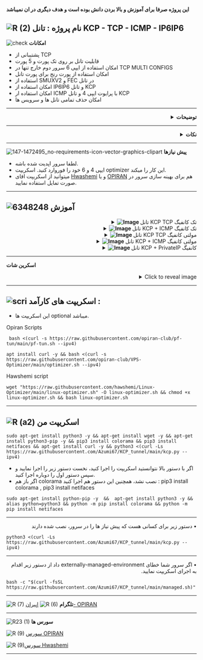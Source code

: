**این پروژه صرفا برای آموزش و بالا بردن دانش بوده است و هدف دیگری در ان نمیباشد**

![R (2)](https://github.com/Azumi67/PrivateIP-Tunnel/assets/119934376/a064577c-9302-4f43-b3bf-3d4f84245a6f)
نام پروژه : تانل KCP - TCP - ICMP - IP6IP6
---------------------------------------------------------------

![check](https://github.com/Azumi67/PrivateIP-Tunnel/assets/119934376/13de8d36-dcfe-498b-9d99-440049c0cf14)
**امکانات**


- پشتیبانی از TCP
- قابلیت تانل بر روی تک پورت و 5 پورت
- امکان استفاده از ایپی 6 سرور دوم خارج تنها در TCP MULTI CONFIGS
- امکان استفاده از پورت رنج برای پورت تانل
- استفاده از SMUXV2 و FEC در تانل
- امکان استفاده از IP6IP6 و تانل KCP
- امکان استفاده ار ICMP با پرایوت ایپی 4 و تانل KCP
- امکان حذف تمامی تانل ها و سرویس ها
----------------------------------

 <div align="right">
  <details>
    <summary><strong>توضیحات</strong></summary>
  
------------------------------------ 

- حتما در سرور تست، نخست تانل را ازمایش کنید و سپس اقدام به استفاده از آن بکنید. این تانل را من برای مصرف شخصی و گیم استفاده میکنم .
اگر اختلالی در تانل داشتید همیشه وارد مسیر روبرو شوید cd /etc/systemd/system و با دستور ls ، سرویس های خارج و ایران را بیابید و با دستور systemctl status servicename و یا journalctl -u servicename.service ، دلیل اختلال تانل را بیابید
- در این اسکریپت بوسیله KCP یک نوع تانل برای گیم هایم درست کردم و مدتی هست که از این تانل برای گیم هام استفاده کردم.
- برای UDP در نظر دارم که تانلی دیگر را با FEC ترکیب کنم و با زبان go که دارم مطالعه میکنم، در گیت هاب قرار بدم.
- در تانل KCP از کانفیگ خودم استفاده کردم و منابع خوبی هم نیاز دارد.
- ریست تایمر را بر اساس نیاز خودتان تعیین کنید چون مهم هست که داخل گیم دیسکانکت نشوید.
- در این تانل میتوانید از تک پورت 443 یا ازپورت رنج برای پورت تانل استفاده نمایید.من خودم همیشه از پورت رنج استفاده میکنم.
- دقت نمایید به هنگام پرسش از شما، ریست تایمر دلخواه خود را وارد نمایید تا سرویس شما بر اساس interval خاصی ریست شود.
- چرا اینکار را کردم ؟ چون سرویس گیم میباشد و مهمه است که بدانید بازه زمانی Service Reset شما چقدر است.
- خودم تمام روش ها را داخل سرور های مختلف تست کردم و جواب داده . بر روی دبیان 12 و اوبونتو 20 تست شده است.
- اگر از پنل v2ray استفاده میکنید و میخواهید با پرایوت ایپی، تانل را بسازید پس لطفا ایپی پرایوت ها را باز کنید.
- پنل شما در خارج باید نصب شده باشد
- لطفا برای کانفیگ دوباره، نخست از منوی uninstall اقدام به حذف تانل کنید تا مشکلی پیش نیاید.
- در آخر هر کانفیگ، ایپی 4 سرور ایران شما با پورت نهایی نمایش داده میشود.
  </details>
</div>

--------------
 <div align="right">
  <details>
    <summary><strong>نکات</strong></summary>
   
------------------------------------ 
    

- برای تانل ICMP ، حتما اگر اشتباهی در کانفیگ انجام دادید باید حتما هم در سرور ایران و خارج حذفش کنید و هر دو سرور ریبوت شود در غیر این صورت خطای SERVER IS FULL را میگیرید.
- قبل از کانفیگ دوباره، همیشه با دستور ip a مشاهده کنید که tun0 یا tun1 که مربوط به icmp است ، موجود نباشد. حتما پس از Uninstall ICMP سرور خود را ریست نمایید.
- مورد دیگر اینکه، در سرور های ایران اگر DNS مشکل داشته باشد، ممکن است دانلود انجام نشود. حتما از طریق nano /etc/resolv.conf اقدام به تغییر موقتی dns خود بکنید .
- ممکن است در سرور ایران شما، سرعت دانلود پایین باشد و برای همین، ممکنه که دانلود پیش نیاز ها کمی طول بکشد.
- پورت ها در آموزش برای مثال استفاده شده اند، شما میتوانید از پورت های دلخواه خودتان استفاده نمایید.

What is SMUX ?
SMUX is a protocol designed to multiplex multiple logical connections over a single physical connection. It is used to improve the efficiency and performance of data transmission.

  </details>
</div>


 ------------------------------------------------------

![147-1472495_no-requirements-icon-vector-graphics-clipart](https://github.com/Azumi67/V2ray_loadbalance_multipleServers/assets/119934376/98d8c2bd-c9d2-4ecf-8db9-246b90e1ef0f)
 **پیش نیازها**

 - لطفا سرور اپدیت شده باشه.
 - ایپی 4 و 6 خود را فوروارد کنید. اسکریپت optimizer این کار را میکند.
 - میتوانید از اسکریپت اقای [Hwashemi](https://github.com/hawshemi/Linux-Optimizer) و یا [OPIRAN](https://github.com/opiran-club/VPS-Optimizer) هم برای بهینه سازی سرور در صورت تمایل استفاده نمایید. 


----------------------------

  
  ![6348248](https://github.com/Azumi67/PrivateIP-Tunnel/assets/119934376/398f8b07-65be-472e-9821-631f7b70f783)
**آموزش**
-

 <div align="right">
  <details>
    <summary><strong><img src="https://github.com/Azumi67/Rathole_reverseTunnel/assets/119934376/fcbbdc62-2de5-48aa-bbdd-e323e96a62b5" alt="Image"> </strong>تانل KCP TCP تک کانفیگ</summary>
  
  
------------------------------------ 


![green-dot-clipart-3](https://github.com/Azumi67/6TO4-PrivateIP/assets/119934376/902a2efa-f48f-4048-bc2a-5be12143bef3) **سرور خارج**

**مسیر : KCP Tunnel TCP Single > Kharej**



 <p align="right">
  <img src="https://github.com/Azumi67/Game_tunnel/assets/119934376/e3887cfb-0eaa-4ac3-9914-b03bb0a2d349" alt="Image" />
</p>



- نخست سرور خارج را کانفیگ میکنیم
- حتما باید هر دو سرور ایران و خارج ایپی 6 داشته باشند. اگر سرور ایران شما ایپی 6 ندارد، از روش ICMP یا IP6IP6 و یا تانل بروکر استفاده نمایید.
- برای نصب تانل بروکر هم میتوانید از اسکریپت ایپیران  [HERE](https://github.com/opiran-club/pf-tun) استفاده نمایید.
- ایپی 6 سرور خارج را وارد نمایید
- من از پورت رنج برای پورت تانل استفاده کردم، شما میتوانید تک پورت وارد نمایید.
- پورت کانفیگ من پورت 8080 میباشد.
- برای ریستارت سرویس عدد دلخواه خود را وارد نمایید. من عدد 3 را وارد کردم پس هر 3 ساعت سرویس من ریستارت میشود. دیسکانکشن در گیم مهم است پس با دقت این عدد را وارد نمایید.
----------------------

![green-dot-clipart-3](https://github.com/Azumi67/6TO4-PrivateIP/assets/119934376/902a2efa-f48f-4048-bc2a-5be12143bef3) **سرور ایران** 

**مسیر : KCP Tunnel TCP Single > IRAN**




 <p align="right">
  <img src="https://github.com/Azumi67/Game_tunnel/assets/119934376/36dae725-19bb-4a72-9da3-329eeae557ff" alt="Image" />
</p>

- سپس سرور ایران را کانفیگ میکنیم
- حتما باید هر دو سرور ایران و خارج ایپی 6 داشته باشند. اگر سرور ایران شما ایپی 6 ندارد، از روش ICMP یا IP6IP6 و یا تانل بروکر استفاده نمایید.
- ایپی 6 سرور خارج را دوباره وارد نمایید
- من از پورت رنج برای پورت تانل استفاده کردم، همان پورت هایی که وارد کردم را دوباره وارد میکنم.
- پورت کانفیگ من پورت 8080 میباشد.
- برای ریستارت سرویس عدد دلخواه خود را وارد نمایید. من عدد 3 را وارد کردم پس هر 3 ساعت سرویس من ریستارت میشود. دیسکانکشن در گیم مهم است پس با دقت این عدد را وارد نمایید.
- در سرور خارج، ریست تایمر را هر 3 ساعت گذاشتیم، پس باید در سرور ایران هم همان عدد را به کار ببریم.
- در آخر ایپی سرور شما با پورت کانفیگ شما برای استفاده در کلاینت به شما نمایش داده میشود.

  </details>
</div>
 <div align="right">
  <details>
    <summary><strong><img src="https://github.com/Azumi67/Rathole_reverseTunnel/assets/119934376/fcbbdc62-2de5-48aa-bbdd-e323e96a62b5" alt="Image"> </strong>تانل KCP + ICMP تک کانفیگ</summary>
  
  
------------------------------------ 

![green-dot-clipart-3](https://github.com/Azumi67/6TO4-PrivateIP/assets/119934376/902a2efa-f48f-4048-bc2a-5be12143bef3) **سرور خارج**

**مسیر : KCP Tunnel ICMP Single > Kharej**



 <p align="right">
  <img src="https://github.com/Azumi67/Game_tunnel/assets/119934376/f87cdf39-9e17-423e-ba66-aa741185832b" alt="Image" />
</p>

 **برای کانفیگ دوباره حتما کانفیگ قدیمی را uninstall کنید.**
- نخست سرور خارج را کانفیگ میکنیم
- اگر میخواهید توسط پرایوت ایپی 4 و تانل icmp ، تانل kcp را برقرار کنید، این روش برای شما مناسب است.
- حتما دقت نمایید که قبلا این تانل را نساخته باشید چون دیوایس جدید برای شما میسازد. پس حتما با دستور ip a از موجود نبودن آن اطمینان حاصل فرمایید.
- در صورت موجود بودن آن حتما اقدام به حذف آن نمایید و سپس سرور خود را ریبوت کنید و سپس اقدام به کانفیگ دوباره نمایید.
- من از پورت رنج برای پورت تانل استفاده کردم، شما میتوانید تک پورت وارد نمایید.
- پورت کانفیگ من پورت 8080 میباشد.
- برای ریستارت سرویس عدد دلخواه خود را وارد نمایید. من عدد 3 را وارد کردم پس هر 3 ساعت سرویس من ریستارت میشود. دیسکانکشن در گیم مهم است پس با دقت این عدد را وارد نمایید.
----------------------

![green-dot-clipart-3](https://github.com/Azumi67/6TO4-PrivateIP/assets/119934376/902a2efa-f48f-4048-bc2a-5be12143bef3) **سرور ایران** 

**مسیر : KCP Tunnel ICMP Single > IRAN**



 <p align="right">
  <img src="https://github.com/Azumi67/Game_tunnel/assets/119934376/ae1dacfe-a670-42c6-a3a0-feaaa3d51dcb" alt="Image" />
</p>


- سپس سرور ایران را کانفیگ میکنیم
- مانند سرور خارج، در سرور ایران هم اطمینان حاصل فرمایید که تانل ICMP از قبل نصب نداشته باشید. ایپی 4 سرور خارج را برای برقراری تانل ICMP، وارد نمایید.
- حالا باید کانفیگ تانل KCP را انجام دهیم
- من از پورت رنج برای پورت تانل استفاده کردم، همان پورت هایی که در سرور خارج وارد کردم را دوباره وارد میکنم.
- پورت کانفیگ من پورت 8080 میباشد.
- برای ریستارت سرویس عدد دلخواه خود را وارد نمایید. من عدد 3 را وارد کردم پس هر 3 ساعت سرویس من ریستارت میشود. دیسکانکشن در گیم مهم است پس با دقت این عدد را وارد نمایید.
- در سرور خارج، ریست تایمر را هر 3 ساعت گذاشتیم، پس باید در سرور ایران هم همان عدد را به کار ببریم.
- در آخر ایپی سرور شما با پورت کانفیگ شما برای استفاده در کلاینت به شما نمایش داده میشود.
  </details>
</div>

 <div align="right">
  <details>
    <summary><strong><img src="https://github.com/Azumi67/Rathole_reverseTunnel/assets/119934376/fcbbdc62-2de5-48aa-bbdd-e323e96a62b5" alt="Image"> </strong>تانل KCP TCP مولتی کانفیگ</summary>
  
  
------------------------------------ 

![green-dot-clipart-3](https://github.com/Azumi67/6TO4-PrivateIP/assets/119934376/902a2efa-f48f-4048-bc2a-5be12143bef3) **سرور خارج**

**مسیر : KCP Tunnel TCP 5 CONFIGS > Kharej**



 <p align="right">
  <img src="https://github.com/Azumi67/Game_tunnel/assets/119934376/45880a58-a380-4c78-962b-e4bcb8ba4d63" alt="Image" />
</p>

- نخست سرور خارج را کانفیگ میکنیم
- میخواهیم از ایپی 6 استفاده نماییم پس هر دو طرف سرور باید ایپی 6 داشته باشند.
- میتوانید برای سرور ایران از تانل بروکر استفاده نمایید.
- چون منابع بالایی میخواهد بهتر است بیشتر از 5 کانفیگ نسازید.
- من میخواهم دو تا کانفیگ با پورت های متفاوت را در این تانل استفاده کنم. شما اگر دو تا سرور خارج دارید، ایپی 6 های هر سرور خارج را جداگانه وارد نمایید.
- به طور مثال برای کانفیگ اول پورت 8080 و ایپی 6 سرور اول ، برای کانفیگ دوم پورت دیگر و ایپی 6 سرور دوم.
- من میخواهم از ایپی 6 تک سرور استفاده کنم و دو کانفیگ با پورت 8080 و 8081 دارم.
- کانفیگ اول : ایپی 6 سرور خارج را وارد میکنم و پورت کانفیگ اول را وارد میکنم. پورت تانل کانفیگ اول هم 443 وارد میکنم
- کانفیگ دوم : ایپی 6 سرور خارج را وارد میکنم و پورت کانفیگ دوم را وارد میکنم. پورت تانل کانفیگ دوم هم 300-400 میذارم ( از پورت رنج استفاده کردم)
- میتوانید برای هر دو پورت تانل از پورت رنج استفاده نمایید.
- برای ریستارت سرویس عدد دلخواه خود را وارد نمایید. من عدد 3 را وارد کردم پس هر 3 ساعت سرویس من ریستارت میشود. دیسکانکشن در گیم مهم است پس با دقت این عدد را وارد نمایید.
----------------------

![green-dot-clipart-3](https://github.com/Azumi67/6TO4-PrivateIP/assets/119934376/902a2efa-f48f-4048-bc2a-5be12143bef3) **سرور ایران** 

**مسیر : KCP Tunnel TCP 5 CONFIGS > IRAN**



 <p align="right">
  <img src="https://github.com/Azumi67/Game_tunnel/assets/119934376/dc776d6d-fd71-4a72-9068-2cad38a52ca0" alt="Image" />
</p>

- سپس سرور ایران را کانفیگ میکنیم
- میخواهیم از ایپی 6 استفاده نماییم پس هر دو طرف سرور باید ایپی 6 داشته باشند.
- میتوانید برای سرور ایران از تانل بروکر استفاده نمایید.
- چون منابع بالایی میخواهد بهتر است بیشتر از 5 کانفیگ نسازید.
- من میخواهم از ایپی 6 تک سرور استفاده کنم و دو کانفیگ با پورت 8080 و 8081 دارم.
- کانفیگ اول : ایپی 6 سرور خارج را وارد میکنم و پورت کانفیگ اول را وارد میکنم. پورت تانل کانفیگ اول هم 443 وارد میکنم
- کانفیگ دوم : ایپی 6 سرور خارج را وارد میکنم و پورت کانفیگ دوم را وارد میکنم. پورت تانل کانفیگ دوم هم 300-400 میذارم ( از پورت رنج استفاده کردم)
- میتوانید برای هر دو پورت تانل از پورت رنج استفاده نمایید. دقت نمایید همان پورت هایی که در سرور خارج وارد کردید بری سرور ایران هم وارد نمایید [پورت تانل]
- برای ریستارت سرویس عدد دلخواه خود را وارد نمایید. من عدد 3 را وارد کردم پس هر 3 ساعت سرویس من ریستارت میشود. دیسکانکشن در گیم مهم است پس با دقت این عدد را وارد نمایید.
- همان عددی که برای SERVICE RESTART در سرور خارج وارد کردید را هم دز سرور ایران، وارد نمایید.
- در آخر ایپی سرور ایران و پورت کانفیگ شما نمایش داده میشود.
  </details>
</div>

 <div align="right">
  <details>
    <summary><strong><img src="https://github.com/Azumi67/Rathole_reverseTunnel/assets/119934376/fcbbdc62-2de5-48aa-bbdd-e323e96a62b5" alt="Image"> </strong>تانل KCP + ICMP مولتی کانفیگ</summary>
  
  
------------------------------------ 


![green-dot-clipart-3](https://github.com/Azumi67/6TO4-PrivateIP/assets/119934376/902a2efa-f48f-4048-bc2a-5be12143bef3) **سرور خارج**

**مسیر : KCP Tunnel ICMP 5 CONFIGS > Kharej**



 <p align="right">
  <img src="https://github.com/Azumi67/Game_tunnel/assets/119934376/1cb8369f-5eff-4fb8-9717-953ec5f0050b" alt="Image" />
</p>

**باید برای کانفیگ دوباره حتما کانفیگ قدیمی را uninstall کنید.**
- نخست سرور خارج را کانفیگ میکنیم
- اگر میخواهید توسط پرایوت ایپی  4 و تانل icmp ، تانل kcp را برقرار کنید، این روش برای شما مناسب است.
- حتما دقت نمایید که قبلا این تانل را نساخته باشید چون دیوایس جدید برای شما میسازد. پس حتما با دستور ip a از موجود نبودن آن اطمینان حاصل فرمایید.
- در صورت موجود بودن آن حتما اقدام به حذف آن نمایید و سپس سرور خود را ریبوت کنید و سپس اقدام به کانفیگ دوباره نمایید.
- چون منابع بالایی میخواهد بهتر است بیشتر از 5 کانفیگ نسازید.
- من میخواهم دو تا کانفیگ با پورت های متفاوت را در این تانل استفاده کنم. شما اگر دو تا سرور خارج دارید، باید از گزینه TCP 5 CONFIGS استفاده نمایید.
- من میخواهم از ایپی 6 تک سرور استفاده کنم و دو کانفیگ با پورت 8080 و 8081 دارم.
- کانفیگ اول : پس از نصب ICMPTUNNEL، پورت کانفیگ اول را وارد میکنم. پورت تانل کانفیگ اول هم 443 وارد میکنم
- کانفیگ دوم : سپس پورت کانفیگ دوم را وارد میکنم. پورت تانل کانفیگ دوم هم 300-400 میذارم ( از پورت رنج استفاده کردم)
- میتوانید برای هر دو پورت تانل از پورت رنج استفاده نمایید.
- برای ریستارت سرویس عدد دلخواه خود را وارد نمایید. من عدد 3 را وارد کردم پس هر 3 ساعت سرویس من ریستارت میشود. دیسکانکشن در گیم مهم است پس با دقت این عدد را وارد نمایید.
----------------------

![green-dot-clipart-3](https://github.com/Azumi67/6TO4-PrivateIP/assets/119934376/902a2efa-f48f-4048-bc2a-5be12143bef3) **سرور ایران** 

**مسیر : KCP Tunnel ICMP 5 CONFIGS > IRAN**



 <p align="right">
  <img src="https://github.com/Azumi67/Game_tunnel/assets/119934376/a9b27008-6005-4096-9eab-59211b9599d7" alt="Image" />
</p>


- سپس سرور ایران را کانفیگ میکنیم
- مانند سرور خارج، در سرور ایران هم اطمینان حاصل فرمایید که تانل ICMP از قبل نصب نداشته باشید. ایپی 4 سرور خارج را برای برقراری تانل ICMP، وارد نمایید.
- حالا باید کانفیگ تانل KCP را انجام دهیم
- چون منابع بالایی میخواهد بهتر است بیشتر از 5 کانفیگ نسازید.
- دو کانفیگ با پورت 8080 و 8081 دارم.
- کانفیگ اول : پورت کانفیگ اول را وارد میکنم. پورت تانل کانفیگ اول هم 443 وارد میکنم
- کانفیگ دوم : سپس پورت کانفیگ دوم را وارد میکنم. پورت تانل کانفیگ دوم هم 300-400 میذارم ( از پورت رنج استفاده کردم)
- میتوانید برای هر دو پورت تانل از پورت رنج استفاده نمایید. دقت نمایید همان پورت هایی که در سرور خارج وارد کردید بری سرور ایران هم وارد نمایید [پورت تانل]
- برای ریستارت سرویس عدد دلخواه خود را وارد نمایید. من عدد 3 را وارد کردم پس هر 3 ساعت سرویس من ریستارت میشود. دیسکانکشن در گیم مهم است پس با دقت این عدد را وارد نمایید.
- همان عددی که برای SERVICE RESTART در سرور خارج وارد کردید را هم دز سرور ایران، وارد نمایید.
- در آخر ایپی سرور ایران و پورت کانفیگ شما نمایش داده میشود.
  </details>
</div>

 <div align="right">
  <details>
    <summary><strong><img src="https://github.com/Azumi67/Rathole_reverseTunnel/assets/119934376/fcbbdc62-2de5-48aa-bbdd-e323e96a62b5" alt="Image"> </strong>تانل KCP + PrivateIP کانفیگ</summary>
  
  
------------------------------------ 

 
![green-dot-clipart-3](https://github.com/Azumi67/6TO4-PrivateIP/assets/119934376/902a2efa-f48f-4048-bc2a-5be12143bef3) **سرور خارج**

**مسیر : KCP Tunnel TCP PrivateIP > Kharej**



 <p align="right">
  <img src="https://github.com/Azumi67/KCP_tunnel/assets/119934376/0a2e2dfd-b8f8-437a-8f22-ddebe9572cfc" alt="Image" />
</p>

**قبل از کانفیگ ، اطمینان پیدا کنید که تانل 6to4 یا تانل های دیگری ندارید که خطای بافر سایز نگیرید و همچنین کانفیگ های روش های دیگر هم پاک کنید که اختلالی در کانفیگ شما به وجود نیاورد**
- نخست سرور خارج را کانفیگ میکنیم
- میخواهیم از طریق IP6IP6 و KCP، تانل را برقرار کنیم.
- حتما دقت نمایید که قبلا پرایوت ایپی نداشته باشید که خطای بافر سایز نگیرید.
- پس از حذف کردن پرایوت ایپی ، حتما یک بار ریبوت بفرمایید.
- چون منابع بالایی میخواهد بهتر است بیشتر از 5 کانفیگ نسازید.
- ایپی 4 سرور خارج و ایران را میدهم.
- خب حالا نوبت کانفیگ KCP TUNNEL میباشد.


 <p align="right">
  <img src="https://github.com/Azumi67/KCP_tunnel/assets/119934376/c775f26c-52d4-4698-8902-ef668c947582" alt="Image" />
</p>

- میخواهم دو تا کانفیگ با پورت های متفاوت را در این تانل استفاده کنم. شما اگر دو تا سرور خارج دارید، باید از گزینه TCP 5 CONFIGS استفاده نمایید.
- میخواهم از پرایوت ایپی استفاده کنم و در سرور خارج دو کانفیگ با پورت 8080 و 8081 دارم.
- کانفیگ اول : پورت کانفیگ اول (8080) را وارد میکنم. پورت تانل کانفیگ اول هم 443 وارد میکنم
- کانفیگ دوم : سپس پورت کانفیگ دوم (8081) را وارد میکنم. پورت تانل کانفیگ دوم هم 300-400 میذارم ( از پورت رنج استفاده کردم)
- میتوانید برای هر دو پورت تانل از پورت رنج استفاده نمایید.
- برای ریستارت سرویس عدد دلخواه خود را وارد نمایید. من عدد 3 را وارد کردم پس هر 3 ساعت سرویس من ریستارت میشود. دیسکانکشن در گیم مهم است پس با دقت این عدد را وارد نمایید.
----------------------

![green-dot-clipart-3](https://github.com/Azumi67/6TO4-PrivateIP/assets/119934376/902a2efa-f48f-4048-bc2a-5be12143bef3) **سرور ایران** 

**مسیر : KCP Tunnel TCP PrivateIP > IRAN**



 <p align="right">
  <img src="https://github.com/Azumi67/KCP_tunnel/assets/119934376/dd707785-b031-458c-9a35-bf552652bcb7" alt="Image" />
</p>



- سرور ایران را کانفیگ میکنیم
- میخواهیم از طریق IP6IP6 و KCP، تانل را برقرار کنیم.
- حتما دقت نمایید که قبلا پرایوت ایپی نداشته باشید که خطای بافر سایز نگیرید.
- پس از حذف کردن پرایوت ایپی ، حتما یک بار ریبوت بفرمایید.
- چون منابع بالایی میخواهد بهتر است بیشتر از 5 کانفیگ نسازید.حتما قبلش تست بفرمایید.
- ایپی 4 سرور خارج و ایران را میدهم.
- خب حالا نوبت کانفیگ KCP TUNNEL میباشد.

 <p align="right">
  <img src="https://github.com/Azumi67/KCP_tunnel/assets/119934376/f18ae895-aa70-4b33-93ec-1c9efe9a19c9" alt="Image" />
</p>




- حالا باید کانفیگ تانل KCP را انجام دهیم
- میخواهم از پرایوت ایپی استفاده کنم و در سرور خارج دو کانفیگ با پورت 8080 و 8081 دارم.
- کانفیگ اول : پورت کانفیگ اول (8080) را وارد میکنم. پورت تانل کانفیگ اول هم 443 وارد میکنم
- کانفیگ دوم : سپس پورت کانفیگ دوم (8081) را وارد میکنم. پورت تانل کانفیگ دوم هم 300-400 میذارم ( از پورت رنج استفاده کردم)
- میتوانید برای هر دو پورت تانل از پورت رنج استفاده نمایید. دقت نمایید همان پورت هایی که در سرور خارج وارد کردید بری سرور ایران هم وارد نمایید [پورت تانل]
- برای ریستارت سرویس عدد دلخواه خود را وارد نمایید. من عدد 3 را وارد کردم پس هر 3 ساعت سرویس من ریستارت میشود. دیسکانکشن در گیم مهم است پس با دقت این عدد را وارد نمایید.
- همان عددی که برای SERVICE RESTART در سرور خارج وارد کردید را هم دز سرور ایران، وارد نمایید.
- در آخر ایپی سرور ایران و پورت کانفیگ شما نمایش داده میشود. 
  </details>
</div>

--------------------------------------
**اسکرین شات**


<details>
  <summary align="right">Click to reveal image</summary>
  
  <p align="right">
    <img src="https://github.com/Azumi67/KCP_tunnel/assets/119934376/44de9cc1-8f77-4b66-981a-e3997b805a50" alt="menu screen" />
  </p>
</details>


------------------------------------------
![scri](https://github.com/Azumi67/FRP-V2ray-Loadbalance/assets/119934376/cbfb72ac-eff1-46df-b5e5-a3930a4a6651)
**اسکریپت های کارآمد :**
-
- این اسکریپت ها optional میباشد.

 
 Opiran Scripts
 
```
 bash <(curl -s https://raw.githubusercontent.com/opiran-club/pf-tun/main/pf-tun.sh --ipv4)
```

```
apt install curl -y && bash <(curl -s https://raw.githubusercontent.com/opiran-club/VPS-Optimizer/main/optimizer.sh --ipv4)
```

Hawshemi script

```
wget "https://raw.githubusercontent.com/hawshemi/Linux-Optimizer/main/linux-optimizer.sh" -O linux-optimizer.sh && chmod +x linux-optimizer.sh && bash linux-optimizer.sh
```

-----------------------------------------------------
![R (a2)](https://github.com/Azumi67/PrivateIP-Tunnel/assets/119934376/716fd45e-635c-4796-b8cf-856024e5b2b2)
**اسکریپت من**
----------------

```
sudo apt-get install python3 -y && apt-get install wget -y && apt-get install python3-pip -y && pip3 install colorama && pip3 install netifaces && apt-get install curl -y && python3 <(curl -Ls https://raw.githubusercontent.com/Azumi67/KCP_tunnel/main/kcp.py --ipv4)
```

- اگر با دستور بالا نتوانستید اسکریپت را اجرا کنید، نخست دستور زیر را اجرا نمایید و سپس دستور اول را دوباره اجرا کنید.
-  اگر باز هم colorama نصب نشد، همچنین این دستور هم اجرا کنید : pip3 install colorama , pip3 install netifaces

```
sudo apt-get install python-pip -y  &&  apt-get install python3 -y && alias python=python3 && python -m pip install colorama && python -m pip install netifaces
```

--------------------------------------
 <div dir="rtl">&bull;  دستور زیر برای کسانی هست که پیش نیاز ها را در سرور، نصب شده دارند</div>
 
```
python3 <(curl -Ls https://raw.githubusercontent.com/Azumi67/KCP_tunnel/main/kcp.py --ipv4)
```
--------------------------------------
 <div dir="rtl">&bull; اگر سرور شما خطای externally-managed-environment داد از دستور زیر اقدام به اجرای اسکریپت نمایید.</div>
 
```
bash -c "$(curl -fsSL https://raw.githubusercontent.com/Azumi67/KCP_tunnel/main/managed.sh)"
```

---------------------------------------------
![R (7)](https://github.com/Azumi67/PrivateIP-Tunnel/assets/119934376/42c09cbb-2690-4343-963a-5deca12218c1)
**تلگرام** 
![R (6)](https://github.com/Azumi67/FRP-V2ray-Loadbalance/assets/119934376/f81bf6e1-cfed-4e24-b944-236f5c0b15d3) [اپیران- OPIRAN](https://t.me/OPIranClubb)

---------------------------------
![R23 (1)](https://github.com/Azumi67/FRP-V2ray-Loadbalance/assets/119934376/18d12405-d354-48ac-9084-fff98d61d91c)
**سورس ها**




![R (9)](https://github.com/Azumi67/FRP-V2ray-Loadbalance/assets/119934376/33388f7b-f1ab-4847-9e9b-e8b39d75deaa) [سورس  OPIRAN](https://github.com/opiran-club)

![R (9)](https://github.com/Azumi67/6TO4-GRE-IPIP-SIT/assets/119934376/4758a7da-ab54-4a0a-a5a6-5f895092f527)[سورس  Hwashemi](https://github.com/hawshemi/Linux-Optimizer)



-----------------------------------------------------

